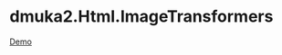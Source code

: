 # dmuka2.Html.ImageTransformers

[Demo](https://muhammet-kandemir-95.github.io/dmuka2.Html.ImageTransformers/)

